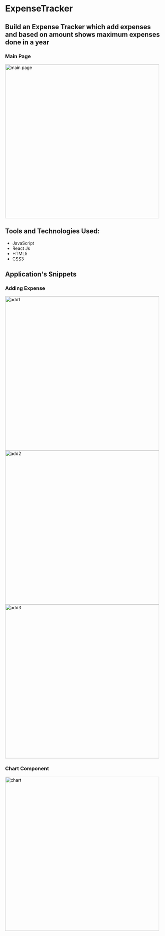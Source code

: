 # ExpenseTracker

## Build an Expense Tracker which add expenses and based on amount shows maximum expenses done in a year
### Main Page
<p align=left>
<img alt="main page" width="500px" src="https://user-images.githubusercontent.com/82602568/135492507-bd130dda-16b0-4798-8300-89cbfb92a459.png" />
</p>


## Tools and Technologies Used:

 - JavaScript
 - React Js
 - HTML5
 - CSS3


## Application's Snippets


### Adding Expense
<img alt="add1" width="500px" src="https://user-images.githubusercontent.com/82602568/135492909-5085951d-8371-40a3-92d8-74bc68803b4c.png" />
<img alt="add2" width="500px" src="https://user-images.githubusercontent.com/82602568/135493099-578d89b4-be65-43c3-8396-6a016aba19f0.png" />
<img alt="add3" width="500px" src="https://user-images.githubusercontent.com/82602568/135493006-69dfa2c2-9639-458b-8eea-b5c5b47338d2.png" />

### Chart Component
<img alt="chart" width="500px" src="https://user-images.githubusercontent.com/82602568/135493498-3770c734-45c1-4912-bdb8-e9dd41288cce.png" />
